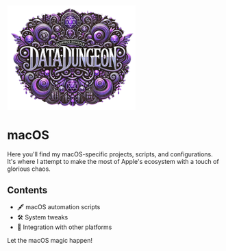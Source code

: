 <img src="images/icon.png" alt="Glorious macOS" width="300">

# macOS

Here you'll find my macOS-specific projects, scripts, and configurations. It's where I attempt to make the most of Apple's ecosystem with a touch of glorious chaos.

## Contents

- 🖋️ macOS automation scripts
- 🛠️ System tweaks
- 🧩 Integration with other platforms

Let the macOS magic happen!

